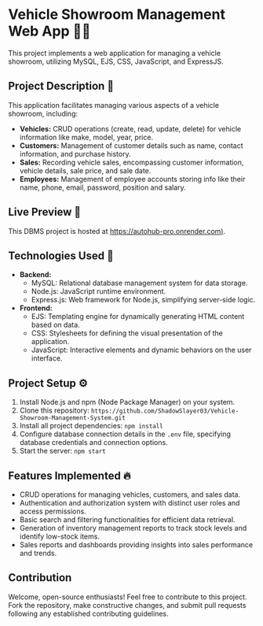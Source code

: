 # Vehicle Showroom Management Web App 🚗📝

This project implements a web application for managing a vehicle showroom, utilizing MySQL, EJS, CSS, JavaScript, and ExpressJS.

## Project Description 📝

This application facilitates managing various aspects of a vehicle showroom, including:

* **Vehicles:** CRUD operations (create, read, update, delete) for vehicle information like make, model, year, price.
* **Customers:** Management of customer details such as name, contact information, and purchase history.
* **Sales:** Recording vehicle sales, encompassing customer information, vehicle details, sale price, and sale date.
* **Employees:** Management of employee accounts storing info like their name, phone, email, password, position and salary.

## Live Preview 🌟
This DBMS project is hosted at [https://autohub-pro.onrender.com)](https://autohub-pro.onrender.com).

## Technologies Used 🚀

* **Backend:**
    * MySQL: Relational database management system for data storage.
    * Node.js: JavaScript runtime environment.
    * Express.js: Web framework for Node.js, simplifying server-side logic.
* **Frontend:**
    * EJS: Templating engine for dynamically generating HTML content based on data.
    * CSS: Stylesheets for defining the visual presentation of the application.
    * JavaScript: Interactive elements and dynamic behaviors on the user interface.

## Project Setup ⚙️

1. Install Node.js and npm (Node Package Manager) on your system.
2. Clone this repository: `https://github.com/ShadowSlayer03/Vehicle-Showroom-Management-System.git`
3. Install all project dependencies: `npm install`
4. Configure database connection details in the `.env` file, specifying database credentials and connection options.
5. Start the server: `npm start`

## Features Implemented 🔥

* CRUD operations for managing vehicles, customers, and sales data.
* Authentication and authorization system with distinct user roles and access permissions.
* Basic search and filtering functionalities for efficient data retrieval.
* Generation of inventory management reports to track stock levels and identify low-stock items.
* Sales reports and dashboards providing insights into sales performance and trends.

## Contribution

Welcome, open-source enthusiasts! Feel free to contribute to this project. Fork the repository, make constructive changes, and submit pull requests following any established contributing guidelines.


